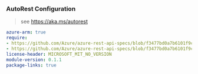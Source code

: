 ### AutoRest Configuration

> see https://aka.ms/autorest

``` yaml
azure-arm: true
require:
- https://github.com/Azure/azure-rest-api-specs/blob/f3477bd0a7b6101f9c0af243cc0106c7a8e24c71/specification/resources/resource-manager/readme.md
- https://github.com/Azure/azure-rest-api-specs/blob/f3477bd0a7b6101f9c0af243cc0106c7a8e24c71/specification/resources/resource-manager/readme.go.md
license-header: MICROSOFT_MIT_NO_VERSION
module-version: 0.1.1
package-links: true
```